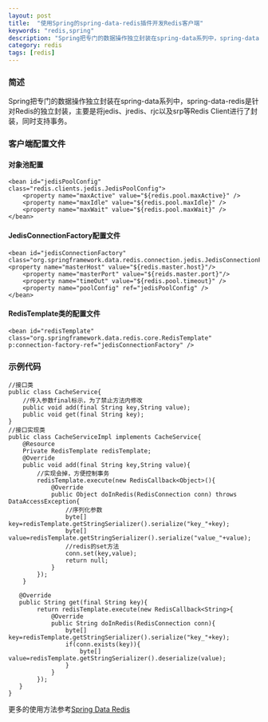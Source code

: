 ```yaml
---
layout: post
title:  "使用Spring的spring-data-redis插件开发Redis客户端"
keywords: "redis,spring"
description: "Spring把专门的数据操作独立封装在spring-data系列中，spring-data-redis是针对Redis的独立封装，主要是将jedis、jredis、rjc以及srp等Redis Client进行了封装，同时支持事务"
category: redis
tags: [redis]
---
```

### 简述
Spring把专门的数据操作独立封装在spring-data系列中，spring-data-redis是针对Redis的独立封装，主要是将jedis、jredis、rjc以及srp等Redis Client进行了封装，同时支持事务。
### 客户端配置文件
#### 对象池配置 

```
<bean id="jedisPoolConfig" class="redis.clients.jedis.JedisPoolConfig">
	<property name="maxActive" value="${redis.pool.maxActive}" />
	<property name="maxIdle" value="${redis.pool.maxIdle}" />
	<property name="maxWait" value="${redis.pool.maxWait}" />
</bean>
```
#### JedisConnectionFactory配置文件

```
<bean id="jedisConnectionFactory" class="org.springframework.data.redis.connection.jedis.JedisConnectionFactory">
<property name="masterHost" value="${redis.master.host}"/>
	<property name="masterPort" value="${reids.master.port}"/>
	<property name="timeOut" value="${redis.pool.timeout}" />
    <property name="poolConfig" ref="jedisPoolConfig" />
</bean>
```
#### RedisTemplate类的配置文件

```
<bean id="redisTemplate" class="org.springframework.data.redis.core.RedisTemplate" p:connection-factory-ref="jedisConnectionFactory" />
```
### 示例代码

```
//接口类
public class CacheService{
    //传入参数final标示，为了禁止方法内修改
	public void add(final String key,String value);
	public void get(final String key);
}
//接口实现类
public class CacheServiceImpl implements CacheService{
	@Resource
	Private RedisTemplate redisTemplate;
	@Override
	public void add(final String key,String value){
		//实现会掉，方便控制事务
		redisTemplate.execute(new RedisCallback<Object>(){
			@Override
			public Object doInRedis(RedisConnection conn) throws DataAccessException{
			    //序列化参数
			    byte[] key=redisTemplate.getStringSerializer().serialize("key_"+key);
			    byte[] value=redisTemplate.getStringSerializer().serialize("value_"+value);
				//redis的set方法
				conn.set(key,value);
				return null;
			}
		});
	}
	
   @Override
   public String get(final String key){
   		return redisTemplate.execute(new RedisCallback<String>{
   			@Override
   			public String doInRedis(RedisConnection conn){
   				byte[] key=redisTemplate.getStringSerializer().serialize("key_"+key);
   				if(conn.exists(key)){
   					byte[] value=redisTemplate.getStringSerializer().deserialize(value);
   				}
   			}
   		});
   }
}
```
更多的使用方法参考[Spring Data Redis](http://docs.spring.io/spring-data/data-redis/docs/current/reference/html/)


